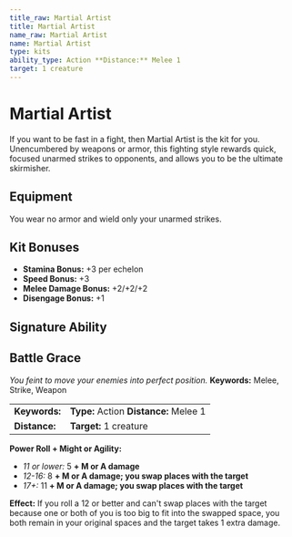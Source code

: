 ```yaml
---
title_raw: Martial Artist
title: Martial Artist
name_raw: Martial Artist
name: Martial Artist
type: kits
ability_type: Action **Distance:** Melee 1
target: 1 creature
---
```


# Martial Artist

If you want to be fast in a fight, then Martial Artist is the kit for you. Unencumbered by weapons or armor, this fighting style rewards quick, focused unarmed strikes to opponents, and allows you to be the ultimate skirmisher.

## Equipment

You wear no armor and wield only your unarmed strikes.

## Kit Bonuses

- **Stamina Bonus:** +3 per echelon
- **Speed Bonus:** +3
- **Melee Damage Bonus:** +2/+2/+2
- **Disengage Bonus:** +1

## Signature Ability

## Battle Grace

*You feint to move your enemies into perfect position.* **Keywords:** Melee, Strike, Weapon

|               |                                        |
| :------------ | :------------------------------------- |
| **Keywords:** | **Type:** Action **Distance:** Melee 1 |
| **Distance:** | **Target:** 1 creature                 |

**Power Roll + Might or Agility:**

- *11 or lower:* 5 **+ M or A damage**
- *12-16:* 8 **+ M or A damage; you swap places with the target**
- *17+:* 11 **+ M or A damage; you swap places with the target**

**Effect:** If you roll a 12 or better and can't swap places with the target because one or both of you is too big to fit into the swapped space, you both remain in your original spaces and the target takes 1 extra damage.
